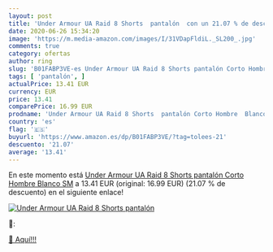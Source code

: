 ```yaml
---
layout: post
title: 'Under Armour UA Raid 8 Shorts  pantalón  con un 21.07 % de descuento'
date: 2020-06-26 15:34:20
image: 'https://m.media-amazon.com/images/I/31VDapFldiL._SL200_.jpg'
comments: true
category: ofertas
author: ring
slug: 'B01FABP3VE-es Under Armour UA Raid 8 Shorts pantalón Corto Hombre Blanco SM'
tags: [ 'pantalón', ]
actualPrice: 13.41 EUR
currency: EUR
price: 13.41
comparePrice: 16.99 EUR
prodname: 'Under Armour UA Raid 8 Shorts  pantalón Corto Hombre  Blanco  SM'
country: 'es'
flag: '🇪🇸'
buyurl: 'https://www.amazon.es/dp/B01FABP3VE/?tag=tolees-21'
descuento: '21.07'
average: '13.41'
---
```


En este momento está [Under Armour UA Raid 8 Shorts  pantalón Corto Hombre  Blanco  SM](https://www.amazon.es/dp/B01FABP3VE/?tag=tolees-21) a 13.41 EUR (original: 16.99 EUR) (21.07 %  de descuento) en el siguiente enlace!

[![Under Armour UA Raid 8 Shorts  pantalón ](https://m.media-amazon.com/images/I/31VDapFldiL._SL200_.jpg)](https://www.amazon.es/dp/B01FABP3VE/?tag=tolees-21)

🔎:


[🛒 Aquí!!!](https://www.amazon.es/dp/B01FABP3VE/?tag=tolees-21)
